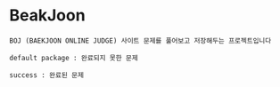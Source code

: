 # BeakJoon


```
BOJ (BAEKJOON ONLINE JUDGE) 사이트 문제를 풀어보고 저장해두는 프로젝트입니다

default package : 완료되지 못한 문제

success : 완료된 문제
```
